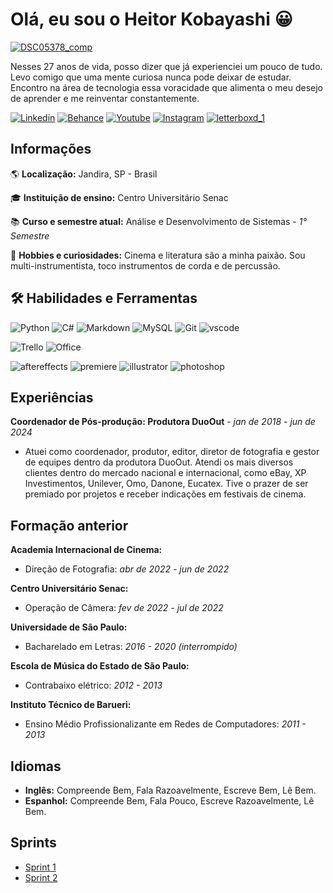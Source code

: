 ﻿#  **Olá, eu sou o Heitor Kobayashi** 😀
[![DSC05378_comp](https://github.com/user-attachments/assets/3bc75d57-0bbe-45d1-a280-5877d9cdb68f)](https://github.com/heitorkobayashi)


Nesses 27 anos de vida, posso dizer que já experienciei um pouco de tudo. Levo comigo que uma mente curiosa nunca pode deixar de estudar. Encontro na área de tecnologia essa voracidade que alimenta o meu desejo de aprender e me reinventar constantemente.

[![Linkedin](https://img.shields.io/badge/LinkedIn-0077B5?style=for-the-badge&logo=linkedin&logoColor=white)](https://www.linkedin.com/in/heitorkobayashi)
[![Behance](https://img.shields.io/badge/Behance-0054F7?style=for-the-badge&logo=behance&logoColor=white)](https://www.behance.net/heitorkobayashi)
[![Youtube](https://img.shields.io/badge/YouTube-FF0000?style=for-the-badge&logo=youtube&logoColor=white)](https://www.youtube.com/@HeitorKobayashi)
[![Instagram](https://img.shields.io/badge/Instagram-E4405F?style=for-the-badge&logo=instagram&logoColor=white)](https://www.instagram.com/heitorkoba/)
[![letterboxd_1](https://github.com/user-attachments/assets/1251e7ef-202e-462a-83d9-71cf2efd67e8)](https://letterboxd.com/heitorkobayashi/)

## **Informações**
🌎 **Localização:** Jandira, SP - Brasil

🎓 **Instituição de ensino:** Centro Universitário Senac

📚 **Curso e semestre atual:** Análise e Desenvolvimento de Sistemas - _1° Semestre_

🎸 **Hobbies e curiosidades:** Cinema e literatura são a minha paixão. Sou multi-instrumentista, toco instrumentos de corda e de percussão. 

## **🛠 Habilidades e Ferramentas** 
![Python](https://img.shields.io/badge/Python-3776AB?style=for-the-badge&logo=python&logoColor=white) ![C#](https://img.shields.io/badge/C%23-239120?style=for-the-badge&logo=c-sharp&logoColor=white) ![Markdown](https://img.shields.io/badge/Markdown-000000?style=for-the-badge&logo=markdown&logoColor=white) ![MySQL](https://img.shields.io/badge/MySQL-00000F?style=for-the-badge&logo=mysql&logoColor=white) ![Git](https://img.shields.io/badge/GIT-E44C30?style=for-the-badge&logo=git&logoColor=white)  ![vscode](https://img.shields.io/badge/Visual_Studio_Code-0078D4?style=for-the-badge&logo=visual%20studio%20code&logoColor=white)

![Trello](https://img.shields.io/badge/Trello-0052CC?style=for-the-badge&logo=trello&logoColor=white) ![Office](https://img.shields.io/badge/Microsoft_Office-D83B01?style=for-the-badge&logo=microsoft-office&logoColor=white)

![aftereffects](https://img.shields.io/badge/Adobe%20after%20affects-CF96FD?style=for-the-badge&logo=Adobe%20after%20effects&logoColor=393665) ![premiere](https://img.shields.io/badge/Adobe%20Premiere%20Pro-9999FF?style=for-the-badge&logo=Adobe%20Premiere%20Pro&logoColor=white) ![illustrator](https://img.shields.io/badge/Adobe%20Illustrator-FF9A00?style=for-the-badge&logo=adobe%20illustrator&logoColor=white) ![photoshop](https://img.shields.io/badge/Adobe%20Photoshop-31A8FF?style=for-the-badge&logo=Adobe%20Photoshop&logoColor=black) 


## **Experiências**
**Coordenador de Pós-produção: Produtora DuoOut** - _jan de 2018 - jun de 2024_ 
- Atuei como coordenador, produtor, editor, diretor de fotografia e gestor de equipes dentro da produtora DuoOut. Atendi os mais diversos clientes dentro do mercado nacional e internacional, como eBay, XP Investimentos, Unilever, Omo, Danone, Eucatex. Tive o prazer de ser premiado por projetos e receber indicações em festivais de cinema. 


## **Formação anterior**

**Academia Internacional de Cinema:**
- Direção de Fotografia: _abr de 2022 - jun de 2022_

**Centro Universitário Senac:**
- Operação de Câmera: _fev de 2022 - jul de 2022_

**Universidade de São Paulo:**
- Bacharelado em Letras: _2016 - 2020 (interrompido)_

**Escola de Música do Estado de São Paulo:**
- Contrabaixo elétrico: _2012 - 2013_

**Instituto Técnico de Barueri:**
- Ensino Médio Profissionalizante em Redes de Computadores: _2011 - 2013_

## **Idiomas**

- **Inglês:** Compreende Bem, Fala Razoavelmente, Escreve Bem, Lê Bem.
- **Espanhol:** Compreende Bem, Fala Pouco, Escreve Razoavelmente, Lê Bem.

## **Sprints**

- [Sprint 1](https://github.com/heitorkobayashi/PB-HEITOR-KOBAYASHI/tree/main/Sprint%201)
- [Sprint 2](https://github.com/heitorkobayashi/PB-HEITOR-KOBAYASHI/tree/main/Sprint%202)